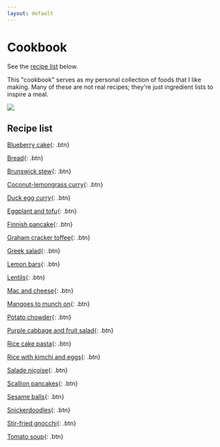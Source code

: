 ```yaml
---
layout: default
---
```

# Cookbook

See the [recipe list](#recipe-list) below.

This "cookbook" serves as my personal collection of foods that I like making. Many of these are not real recipes; they're just ingredient lists to inspire a meal.

![](https://cdn140.picsart.com/302729068096211.png)

## Recipe list
[Blueberry cake](Blueberry_cake){: .btn}

[Bread](Bread){: .btn}

[Brunswick stew](Brunswick_stew){: .btn}

[Coconut-lemongrass curry](Coconut-lemongrass_curry){: .btn}

[Duck egg curry](Duck_egg_curry){: .btn}

[Eggplant and tofu](Eggplant_and_tofu){: .btn}

[Finnish pancake](Finnish_pancake){: .btn}

[Graham cracker toffee](Graham_cracker_toffee){: .btn}

[Greek salad](Greek_salad){: .btn}

[Lemon bars](Lemon_bars){: .btn}

[Lentils](Lentils){: .btn}

[Mac and cheese](Mac_and_cheese){: .btn}

[Mangoes to munch on](Mangoes_to_munch_on){: .btn}

[Potato chowder](Potato_chowder){: .btn}

[Purple cabbage and fruit salad](Purple_cabbage_and_fruit_salad){: .btn}

[Rice cake pasta](Rice_cake_pasta){: .btn}

[Rice with kimchi and eggs](Rice_with_kimchi_and_eggs){: .btn}

[Salade niçoise](Salade_niçoise){: .btn}

[Scallion pancakes](Scallion_pancakes){: .btn}

[Sesame balls](Sesame_balls){: .btn}

[Snickerdoodles](Snickerdoodles){: .btn}

[Stir-fried gnocchi](Stir-fried_gnocchi){: .btn}

[Tomato soup](Tomato_soup){: .btn}
